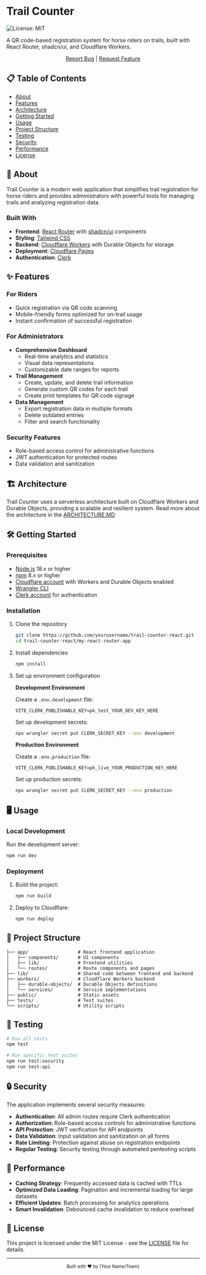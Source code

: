 # Trail Counter

![License: MIT](https://img.shields.io/badge/License-MIT-blue.svg)

A QR code-based registration system for horse riders on trails, built with React Router, shadcn/ui, and Cloudflare Workers.

<div align="center">

[Report Bug](https://github.com/hexeth/trail-counter-react/issues) | [Request Feature](https://github.com/hexeth/trail-counter-react/issues)

</div>

## 📋 Table of Contents

- [About](#about)
- [Features](#features)
- [Architecture](#architecture)
- [Getting Started](#getting-started)
- [Usage](#usage)
- [Project Structure](#project-structure)
- [Testing](#testing)
- [Security](#security)
- [Performance](#performance)
- [License](#license)

## 🚀 About

Trail Counter is a modern web application that simplifies trail registration for horse riders and provides administrators with powerful tools for managing trails and analyzing registration data.

### Built With

- **Frontend**: [React Router](https://reactrouter.com/) with [shadcn/ui](https://ui.shadcn.com/) components
- **Styling**: [Tailwind CSS](https://tailwindcss.com/)
- **Backend**: [Cloudflare Workers](https://workers.cloudflare.com/) with Durable Objects for storage
- **Deployment**: [Cloudflare Pages](https://pages.cloudflare.com/)
- **Authentication**: [Clerk](https://clerk.dev/)

## ✨ Features

### For Riders
- Quick registration via QR code scanning
- Mobile-friendly forms optimized for on-trail usage
- Instant confirmation of successful registration

### For Administrators
- **Comprehensive Dashboard**
  - Real-time analytics and statistics
  - Visual data representations
  - Customizable date ranges for reports
- **Trail Management**
  - Create, update, and delete trail information
  - Generate custom QR codes for each trail
  - Create print templates for QR code signage
- **Data Management**
  - Export registration data in multiple formats
  - Delete outdated entries
  - Filter and search functionality

### Security Features
- Role-based access control for administrative functions
- JWT authentication for protected routes
- Data validation and sanitization


## 🏗️ Architecture

Trail Counter uses a serverless architecture built on Cloudflare Workers and Durable Objects, providing a scalable and resilient system. Read more about the architecture in the [ARCHITECTURE.MD](https://github.com/hexeth/blob/master/ARCHITECTURE.md)

## 🛠️ Getting Started

### Prerequisites

- [Node.js](https://nodejs.org/) 18.x or higher
- [npm](https://www.npmjs.com/) 8.x or higher
- [Cloudflare account](https://dash.cloudflare.com/sign-up) with Workers and Durable Objects enabled
- [Wrangler CLI](https://developers.cloudflare.com/workers/cli-wrangler/install-update)
- [Clerk account](https://clerk.dev/) for authentication

### Installation

1. Clone the repository
   ```sh
   git clone https://github.com/yourusername/trail-counter-react.git
   cd trail-counter-react/my-react-router-app
   ```

2. Install dependencies
   ```sh
   npm install
   ```

3. Set up environment configuration

   **Development Environment**
   
   Create a `.env.development` file:
   ```
   VITE_CLERK_PUBLISHABLE_KEY=pk_test_YOUR_DEV_KEY_HERE
   ```

   Set up development secrets:
   ```sh
   npx wrangler secret put CLERK_SECRET_KEY --env development
   ```

   **Production Environment**
   
   Create a `.env.production` file:
   ```
   VITE_CLERK_PUBLISHABLE_KEY=pk_live_YOUR_PRODUCTION_KEY_HERE
   ```

   Set up production secrets:
   ```sh
   npx wrangler secret put CLERK_SECRET_KEY --env production
   ```

## 🖥️ Usage

### Local Development

Run the development server:

```sh
npm run dev
```

### Deployment

1. Build the project:
   ```sh
   npm run build
   ```

2. Deploy to Cloudflare:
   ```sh
   npm run deploy
   ```

## 📁 Project Structure

```
├── app/                  # React frontend application
│   ├── components/       # UI components
│   ├── lib/              # Frontend utilities
│   └── routes/           # Route components and pages
├── lib/                  # Shared code between frontend and backend
├── workers/              # Cloudflare Workers backend
│   ├── durable-objects/  # Durable Objects definitions
│   └── services/         # Service implementations
├── public/               # Static assets
├── tests/                # Test suites
└── scripts/              # Utility scripts
```

## 🧪 Testing

```sh
# Run all tests
npm test

# Run specific test suites
npm run test:security
npm run test:api
```

## 🔒 Security

The application implements several security measures:

- **Authentication**: All admin routes require Clerk authentication
- **Authorization**: Role-based access controls for administrative functions
- **API Protection**: JWT verification for API endpoints
- **Data Validation**: Input validation and sanitization on all forms
- **Rate Limiting**: Protection against abuse on registration endpoints
- **Regular Testing**: Security testing through automated pentesting scripts

## 🚀 Performance

- **Caching Strategy**: Frequently accessed data is cached with TTLs
- **Optimized Data Loading**: Pagination and incremental loading for large datasets
- **Efficient Updates**: Batch processing for analytics operations
- **Smart Invalidation**: Debounced cache invalidation to reduce overhead

## 📄 License

This project is licensed under the MIT License - see the [LICENSE](LICENSE) file for details.

---

<div align="center">
  <sub>Built with ❤️ by [Your Name/Team]</sub>
</div>
